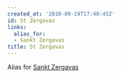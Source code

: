 ```yaml
---
created_at: '2010-09-19T17:40:45Z'
id: St Zergavas
links:
  alias_for:
  - Sankt Zergavas
title: St Zergavas
---
```


Alias for [Sankt Zergavas]

  [Sankt Zergavas]: Sankt_Zergavas
